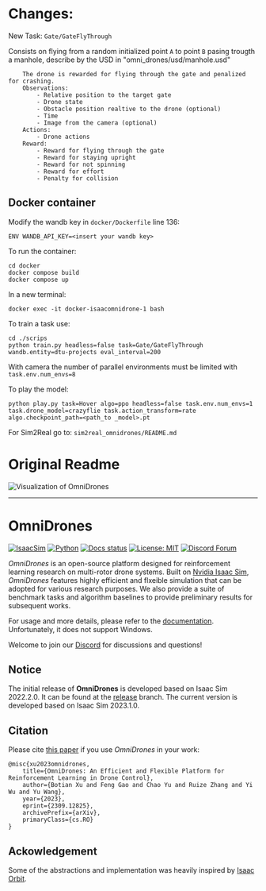 
# Changes:

New Task: `Gate/GateFlyThrough`

Consists on flying from a random initialized point `A` to point `B` pasing trougth a manhole, describe by the USD in "omni_drones/usd/manhole.usd"


```
    The drone is rewarded for flying through the gate and penalized for crashing.
    Observations:
        - Relative position to the target gate
        - Drone state
        - Obstacle position realtive to the drone (optional)
        - Time
        - Image from the camera (optional)
    Actions:
        - Drone actions
    Reward:
        - Reward for flying through the gate
        - Reward for staying upright
        - Reward for not spinning
        - Reward for effort
        - Penalty for collision
```

## Docker container

Modify the wandb key in `docker/Dockerfile` line 136:
```
ENV WANDB_API_KEY=<insert your wandb key>
```
To run the container:

```
cd docker
docker compose build
docker compose up
```
In a new terminal:

```
docker exec -it docker-isaacomnidrone-1 bash
```

To train a task use:
```
cd ./scrips
python train.py headless=false task=Gate/GateFlyThrough wandb.entity=dtu-projects eval_interval=200
```

With camera the number of parallel environments must be limited with ` task.env.num_envs=8` 


To play the model:
```
python play.py task=Hover algo=ppo headless=false task.env.num_envs=1 task.drone_model=crazyflie task.action_transform=rate algo.checkpoint_path=<path_to _model>.pt
```

For Sim2Real go to: `sim2real_omnidrones/README.md`

# Original Readme
![Visualization of OmniDrones](docs/source/_static/visualization.jpg)

---

# OmniDrones

[![IsaacSim](https://img.shields.io/badge/Isaac%20Sim-2023.1.0-orange.svg)](https://docs.omniverse.nvidia.com/app_isaacsim/app_isaacsim/overview.html)
[![Python](https://img.shields.io/badge/python-3.10-blue.svg)](https://docs.python.org/3/whatsnew/3.7.html)
[![Docs status](https://img.shields.io/badge/docs-passing-brightgreen.svg)](https://omnidrones.readthedocs.io/en/latest/)
[![License: MIT](https://img.shields.io/badge/License-MIT-yellow.svg)](https://opensource.org/licenses/MIT)
[![Discord Forum](https://dcbadge.vercel.app/api/server/J4QvXR6tQj)](https://discord.gg/J4QvXR6tQj)


*OmniDrones* is an open-source platform designed for reinforcement learning research on multi-rotor drone systems. Built on [Nvidia Isaac Sim](https://docs.omniverse.nvidia.com/app_isaacsim/app_isaacsim/overview.html), *OmniDrones* features highly efficient and flxeible simulation that can be adopted for various research purposes. We also provide a suite of benchmark tasks and algorithm baselines to provide preliminary results for subsequent works.

For usage and more details, please refer to the [documentation](https://omnidrones.readthedocs.io/en/latest/). Unfortunately, it does not support Windows.

Welcome to join our [Discord](https://discord.gg/J4QvXR6tQj) for discussions and questions!

## Notice

The initial release of **OmniDrones** is developed based on Isaac Sim 2022.2.0. It can be found at the [release](https://github.com/btx0424/OmniDrones/tree/release) branch. The current version is developed based on Isaac Sim 2023.1.0. 


## Citation

Please cite [this paper](https://arxiv.org/abs/2309.12825) if you use *OmniDrones* in your work:

```
@misc{xu2023omnidrones,
    title={OmniDrones: An Efficient and Flexible Platform for Reinforcement Learning in Drone Control}, 
    author={Botian Xu and Feng Gao and Chao Yu and Ruize Zhang and Yi Wu and Yu Wang},
    year={2023},
    eprint={2309.12825},
    archivePrefix={arXiv},
    primaryClass={cs.RO}
}
```


## Ackowledgement

Some of the abstractions and implementation was heavily inspired by [Isaac Orbit](https://github.com/NVIDIA-Omniverse/Orbit).

